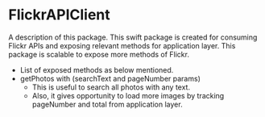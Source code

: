 # FlickrAPIClient

A description of this package.
This swift package is created for consuming Flickr APIs and exposing relevant methods for application layer.
This  package is scalable to expose more methods of Flickr.
* List of exposed methods as below mentioned.
* getPhotos with (searchText and pageNumber params)
  * This  is useful to search all photos with any text.
  * Also, it gives opportunity to load more images by tracking pageNumber and total from application layer.
